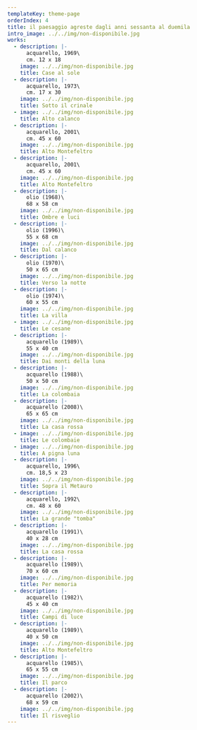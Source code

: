 ```yaml
---
templateKey: theme-page
orderIndex: 4
title: il paesaggio agreste dagli anni sessanta al duemila
intro_image: ../../img/non-disponibile.jpg
works:
  - description: |-
      acquarello, 1969\
      cm. 12 x 18
    image: ../../img/non-disponibile.jpg
    title: Case al sole
  - description: |-
      acquarello, 1973\
      cm. 17 x 30
    image: ../../img/non-disponibile.jpg
    title: Sotto il crinale
  - image: ../../img/non-disponibile.jpg
    title: Alto calanco
  - description: |-
      acquarello, 2001\
      cm. 45 x 60
    image: ../../img/non-disponibile.jpg
    title: Alto Montefeltro
  - description: |-
      acquarello, 2001\
      cm. 45 x 60
    image: ../../img/non-disponibile.jpg
    title: Alto Montefeltro
  - description: |-
      olio (1968)\
      68 x 58 cm
    image: ../../img/non-disponibile.jpg
    title: Ombre e luci
  - description: |-
      olio (1996)\
      55 x 68 cm
    image: ../../img/non-disponibile.jpg
    title: Dal calanco
  - description: |-
      olio (1970)\
      50 x 65 cm
    image: ../../img/non-disponibile.jpg
    title: Verso la notte
  - description: |-
      olio (1974)\
      60 x 55 cm
    image: ../../img/non-disponibile.jpg
    title: La villa
  - image: ../../img/non-disponibile.jpg
    title: Le cesane
  - description: |-
      acquarello (1989)\
      55 x 40 cm
    image: ../../img/non-disponibile.jpg
    title: Dai monti della luna
  - description: |-
      acquarello (1988)\
      50 x 50 cm
    image: ../../img/non-disponibile.jpg
    title: La colombaia
  - description: |-
      acquarello (2008)\
      65 x 65 cm
    image: ../../img/non-disponibile.jpg
    title: La casa rossa
  - image: ../../img/non-disponibile.jpg
    title: Le colombaie
  - image: ../../img/non-disponibile.jpg
    title: A pigna luna
  - description: |-
      acquarello, 1996\
      cm. 18,5 x 23
    image: ../../img/non-disponibile.jpg
    title: Sopra il Metauro
  - description: |-
      acquarello, 1992\
      cm. 48 x 60
    image: ../../img/non-disponibile.jpg
    title: La grande "tomba"
  - description: |-
      acquarello (1991)\
      40 x 28 cm
    image: ../../img/non-disponibile.jpg
    title: La casa rossa
  - description: |-
      acquarello (1989)\
      70 x 60 cm
    image: ../../img/non-disponibile.jpg
    title: Per memoria
  - description: |-
      acquarello (1982)\
      45 x 40 cm
    image: ../../img/non-disponibile.jpg
    title: Campi di luce
  - description: |-
      acquarello (1989)\
      40 x 50 cm
    image: ../../img/non-disponibile.jpg
    title: Alto Montefeltro
  - description: |-
      acquarello (1985)\
      65 x 55 cm
    image: ../../img/non-disponibile.jpg
    title: Il parco
  - description: |-
      acquarello (2002)\
      68 x 59 cm
    image: ../../img/non-disponibile.jpg
    title: Il risveglio
---
```


